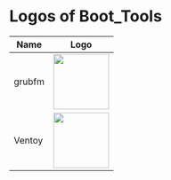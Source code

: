 # Logos of Boot_Tools
Name|Logo
--|--
grubfm|<img src="https://user-images.githubusercontent.com/69227436/236680271-a0ab28a9-58df-4d2e-8ac7-f46dd06ee691.png" width="100px"> 
Ventoy|<img src="https://user-images.githubusercontent.com/69227436/236680275-c37f9198-a105-433d-aef7-bd2cb52d2deb.png" width="100px"> 
